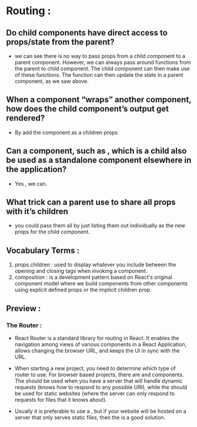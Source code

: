 # Routing :

 ## Do child components have direct access to props/state from the parent?
 
  *  we can see there is no way to pass props from a child component to a parent component. However, we can always pass around functions from the parent to child component. The child component can then make use of these functions. The function can then update the state in a parent component, as we saw above.

 ## When a component “wraps” another component, how does the child component’s output get rendered?
 
  * By add the component as a children props

 ## Can a component, such as <Content />, which is a child also be used as a standalone component elsewhere in the application?
 
  * Yes , we can.

 ## What trick can a parent use to share all props with it’s children
 
  * you could pass them all by just listing them out individually as the new props for the child component.

 ## Vocabulary Terms : 
 
  1. props.children : used to display whatever you include between the opening and closing tags when invoking a component.
  2. composition : is a development pattern based on React's original component model where we build components from other components using explicit defined props or the implicit children prop.

 ## Preview : 
 
 ### The Router :
 * React Router is a standard library for routing in React. It enables the navigation among views of various components in a React Application, allows changing the browser URL, and keeps the UI in sync with the URL.
 
 * When starting a new project, you need to determine which type of router to use. For browser based projects, there are <BrowserRouter> and <HashRouter> components. The <BrowserRouter> should be used when you have a server that will handle dynamic requests (knows how to respond to any possible URI), while the <HashRouter> should be used for static websites (where the server can only respond to requests for files that it knows about).

 * Usually it is preferable to use a <BrowserRouter>, but if your website will be hosted on a server that only serves static files, then the <HashRouter> is a good solution.

